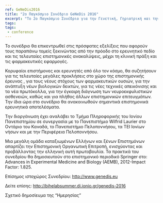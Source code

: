 ```yaml
---
ref: GeNeDis2016
title: "2ο Παγκόσμιο Συνέδριο GeNeDis 2016"
excerpt: "Το 2ο Παγκόσμιο Συνέδριο για την Γενετική, Γηριατρική και την Έρευνα νευροεκφυλιστικών νόσων, το 2nd World Congress 'GeNeDis 2016' με τίτλο ‘Geriatrics and Neurodegenerative Diseases Research’ θα πραγματοποιηθεί στην Σπάρτη, 20-23 Οκτωβρίου 2016."
tags:
tags:
 - conference
---
```


Το συνέδριο θα επικεντρωθεί στις πρόσφατες εξελίξεις που αφορούν τους παραπάνω τομείς ξεκινώντας από την πρόοδο στο ερευνητικό πεδίο και τις τελευταίες επιστημονικές ανακαλύψεις, μέχρι τη κλινική πράξη και τις φαρμακευτικές εφαρμογές.

Κορυφαίοι επιστήμονες και ερευνητές από όλο τον κόσμο, θα συζητήσουν για τις τελευταίες μεγάλες προκλήσεις στο χώρο της επιστημονικής έρευνας , για τους νέους  στόχους των φαρμακευτικών ουσιών, για την ανάπτυξη νέων βιολογικών δεικτών, για τις νέες τεχνικές απεικόνισης και  τα νέα πρωτόκολλα, για την έγκαιρη διάγνωση των νευροεκφυλιστικών ασθενειών, καθώς και για πλήθος άλλων επιστημονικών επιτευγμάτων. Την ίδια ώρα στο συνέδριο θα ανακοινωθούν σημαντικά επιστημονικά ερευνητικά αποτελέσματα.

Την διοργάνωση έχει αναλάβει το Τμήμα Πληροφορικής του Ιονίου Πανεπιστημίου σε συνεργασία με το Πανεπιστήμιο Wilfrid Laurier στο Οντάριο του Καναδά, το Πανεπιστήμιο Πελοποννήσου, τα ΤΕΙ Ιονίων νήσων και με την Περιφέρεια Πελοποννήσου.

Μια μεγάλη ομάδα καταξιωμένων Ελλήνων και ξένων Επιστημόνων απαρτίζει την Επιστημονική Οργανωτική Επιτροπή, ενισχύοντας και προβάλλοντας την ελληνική αυτή πρωτοβουλία. Τα πρακτικά του συνεδρίου θα δημοσιευτούν στο επιστημονικό περιοδικό Springer στο: Advances in Experimental Medicine and Biology (AEMB), 2012-Impact Factor: 1.825.

Επίσημος ιστοχώρος Συνεδρίου: http://www.genedis.eu

Δείτε επίσης: http://bihelabsummer.di.ionio.gr/genedis-2016

Σχετικό δημοσίευμα της “Ημερησίας”
